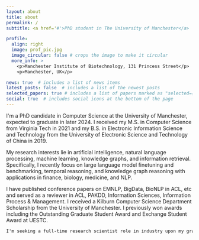 ```yaml
---
layout: about
title: about
permalink: /
subtitle: <a href='#'>PhD student in The University of Manchester</a>

profile:
  align: right
  image: prof_pic.jpg
  image_circular: false # crops the image to make it circular
  more_info: >
    <p>Manchester Institute of Biotechnology, 131 Princess Street</p>
    <p>Manchester, UK</p>

news: true  # includes a list of news items
latest_posts: false  # includes a list of the newest posts
selected_papers: true # includes a list of papers marked as "selected={true}"
social: true  # includes social icons at the bottom of the page
---
```

I'm a PhD candidate in Computer Science at the University of Manchester, expected to graduate in later 2024. I received my M.S. in Computer Science from Virginia Tech in 2021 and my B.S. in Electronic Information Science and Technology from the University of Electronic Science and Technology of China in 2019.

My research interests lie in artificial intelligence, natural language processing, machine learning, knowledge graphs, and information retrieval. Specifically, I recently focus on large language model finetuning and benchmarking, temporal reasoning, and knowledge graph reasoning with applications in finance, biology, medicine, and NLP.

I have published conference papers on EMNLP, BigData, BioNLP in ACL, etc and served as a reviewer in ACL, PAKDD, Information Sciences, Information Process & Management. I received a Kilburn Computer Science Department Scholarship from the University of Manchester. I previously won awards including the Outstanding Graduate Student Award and Exchange Student Award at UESTC.

```diff
I'm seeking a full-time research scientist role in industry upon my graduation. If you have any open positions that match my qualifications and interests, I would appreciate the opportunity to discuss them further!
```